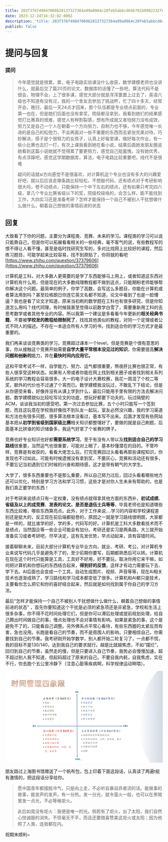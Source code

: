 ```yaml
---
title: 203f376f49847060b28137327364a99a0964c20feb5abbcd64b701b0902232f0
date: 2023-12-24T16:32:02.000Z
description: 'title: 203f376f49847060b28137327364a99a0964c20feb5abbcd64b701b0902232f0date: 2023-12-24 16:32:02publish: false提问与回复提问今年感觉就是很累，累，电子电路实验课没什么收获，数学建模老师...'
publish: false
---
```

# 提问与回复
### 提问
> 今年感觉就是很累，累，电子电路实验课没什么收获，数学建模老师也没讲什么，就最后交了篇20页的论文，数据库的话懂了一些吧，算法代码不是很会，物理不会，上了很多课，感觉大部分就是浑浑噩噩上过去了，英语六级也不知道有没有过，我的一个舍友去参加了挑战杯，忙了四十多天，经常开会，晚归，最后一天24点才回来，那个队伍都是专业绩点前面的，专业第一也在，但是她们后面也没有拿奖，院级都没拿到，我看到她们的结果感觉打比赛真的很难，感觉人有种割裂感，想有所成就又害怕努力没有成效，努力又是自己一个人在朝着一个方向努力，自制力也不够，今年感觉唯一长进的是自己的松弛力，不会再面对一些不重要的东西而去紧张完美对待，巧妙解决，搭子是个很努力的女孩子，认真上好每堂课，做好每次作业，有一些小比赛也去打一打，有次上课我看到她在看小说，结果后面她发朋友圈说她看到这篇小说她就不觉得累了要更努力，感觉自己挺羞愧，没有她优秀，有点浮躁吧，感觉这学期数据库，算法，电子电路比较重要吧，线代不是很难
>
> 疑问的话就ai方向感觉不是很喜欢，对计算机这个专业也没有多大的兴趣爱好吧，就以后应该走哪条路比较轻松，不想敲代码，还有绩点对于考研影响很大吗，卷不动绩点，只能保持一个中下左右的绩点，还有如果只考完四六级，拿几个专业比赛省级以下的奖，院级校级啥的，会怎么样，能不能找到工作，大四实习还是准备考研？怎样才能保持一个自己不被别人干扰想做什么做什么，朝着自己想做的事情前进的状态
>



## 回复


大致看了下你的问题，主要分为课程类、竞赛、未来的学习。课程类的学习可以说只能靠自己，但是你可以拓展看看相关的一些经典，毫不客气的说，有些教程写的恨不得让人看不懂，甚至是临时找研究生写的，多对比找网上比较好的课程，然后练习题目，可能学起来比较容易，找不到原贴了，你将就的看吧[https://www.zhihu.com/question/37379606](https://www.zhihu.com/question/37379606)



计算机是工科，对大多数人更需要的是学了东西能够马上用上，或者知道这东西对计算机有什么用，但是现在的大多数纯理教程都不做到这点，只能期盼老师能够帮你解决这个问题。最简单的例子，你学了高数，会写这么多题目，你能在计算机或者算法用到吗？甚至拉格朗日你连它英文名都不知道，论文中看到了也是一脸懵逼？我也是看了论文才知道，原来当初刷的数学题在工科也有很多研究，但是你知道怎么用吗？线代同理，有时候我甚至觉得以前数学白雪了，需要重新用工科的去思考数学或者其他专业的内容。所以我第一个建议是多看看今年更新的**相关经典书籍**，不要被**学校发的教程给限制死了**，找找其他类似的教程，对同一个定理或者公式不同人的描述。不存在一本适合所有人学习的书，找到适合你的学习方式才是最重要的。



我们再来谈谈竞赛类的学习，竞赛超过课本一个level，但是竞赛是个很有意思的事，你从接触这个竞赛开始需要**自学大量平常根本没见过的知识**，你需要提高**解决问题和**~~**创新**~~**的**能力，并在**最快时间内应用它。**



这和平常考试不一样，自学能力、努力、运气都很重要，熬夜肝比赛也很正常，有些人很享受这种状态。如果有人带或者你能在网上找到相关圈子或者找到相关系列系统的学习教程会容易很多。大一的电子设计大赛校赛，我花一周混了个校二等奖，额外的代价也不过通了个宵而已。数学建模我没玩过，不敢乱下下结论，但是从你感受来看，好像并没有从课上学到什么，最后只能用手里有限的方法去解决问题。数学建模貌似比较吃写论文的功底，想玩好都要下功夫的。玩过隔壁的ACM，谈谈我当初的感受吧。第一次过去参加比赛，五个小时只能写一个签到题，而且这玩意在学校我好像找不到队友一起玩，室友必然没兴趣，我的学习渠道和方法也有很多问题，很多算法根本没看过，基本写不出来。后面才发现有些网站基本把从**初学到省级到国家级比赛**相关知识都整理好了，要做的就是自己刷题，后面基本比拼谁的知识储备多，我运气好拿了个省赛的牌子。



竞赛也好专业知识也好都**需要系统学习**，至于有没有人带以及**找到适合自己的学习路线**很重要，当然运气也很重要，可能对上眼了，基本秒懂潜在的目的。不管咋样，竞赛是有收获的，看看大佬怎么玩，打完竞赛回过头看看再那些课程知识，你发现也不过如此。可能有时候遗憾没有拿到奖，不要灰心，竞赛和活动还有很多，不要忘记当初遇到它们时候的兴奋和期待感，这才是带有朝气的大学生。



大学了，很多东西重要也不是那么重要，所以自己努力过后，回过头看看哪些地方还可以优化，特别是学习方法和学习习惯，这些才是对你人生未来有帮助的，也是我们真正要学的东西！



对于考研来说绩点只有一定权重，没有绩点就得拿其他方面的东西补，**初试成绩**、**省级及以上的成竞赛**、**发表的论文、是否是退伍士兵等等**，毕竟老师也是知道哪些东西比较难，哪些东西算亮点。此外，对于工作来说....学习的内容和学校课程差别还是挺大的，反正现在前后端都挺卷的，原因之一就是学习路线很明朗，大家都是一样的，就比谁学的好，学的多，代码写的好。计算机是工科大多数看技术而不是绩点，当然国企等一些企业可能会有加分。考研还是实习是两条路，大三就开始准备实习或者考研吧，尽早决定，这有先发优势，早点动起来，具有容错时间。



接着聊聊未来，目前大部分计算机专业毕业方向，就业、考研、考公，对计算机专业来说写代码几乎是避免不了的，至少前期你要写，后期都熟悉后可以转。计算机在现在这个时代只能算是工具，工具好不好用，好不要玩，取决你用它来干嘛，如何把计算机和你想玩的东西结合起来，**得到好的反馈**，这样才有动力需要玩下去、学下去。AI后面也会变成一个工具，自动生成图片、视频、声音等等，现在Ai相关技术也逐渐成熟了，学习路线和学习成本都变低了很多。计算机和AI都只是技术，主要看你怎么把它和你的喜好结合起来，然后就是如何找到属于你自己的学习方法。



最后“怎样才能保持一个自己不被别人干扰想做什么做什么，朝着自己想做的事情前进的状态” ，首先你要知道这个干扰是必须的紧急项还是非紧急，学校和生活上很多杂事，你不得不花时间处理它们，但是你可以滞后处理或提前规划处理，给自己腾出时间做自己的事，慢点处理也不会对事情有影响。如果是紧急的事，这个是避免不了的，只能看自己调整。另外佛系点平常心看待，有些东西握的太紧反而有害，急也没用。长跑是看自己的节奏，而不是周围人的影响，只要相信自己，你需要找到自己的节奏。我考研刚开始学数学，别人都开始二轮复习了，一点都不慌，我的目标不是130/140，达到我自己的要求就行。越是比就越焦虑，不如“摆烂”，回归到自己的节奏，虽然走的慢，但是只要进入自己节奏，我势必会慢慢加速，超不超过别人我不知道，但起码超过了原来的自己。不要自我内耗，自我焦虑，实在不行，你去跑个五公里冷静下（注意心脏等疾病啊，科学规律运动啊喂）。



![](../../images/30c60ea01b75225097f1126dd7cbc225.png)



朋友路过上海图书馆赠送了一个帆布包，包上印着下面这段话，认真读了两遍t挺有激情的，把这段话分享给你。

> 愿中国青年都摆脱冷气，只是向上走，不必听自暴自弃者流的话。能做事的做事，能发声的发声。有一分热，发一分光，就令萤火一般，也可以在黑暗里发一点光，不必等候炬火。
>
> 此后如竟没有炬火：我便是唯一的光。倘若有了炬火，出了太阳，我们自然心悦诚服的消失。不但毫无不平，而且还要随喜赞美这炬火或太阳；因为他照了人类，连我都在内。
>



祝期末顺利~

